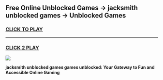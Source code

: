 
## Free Online Unblocked Games → jacksmith unblocked games → Unblocked Games
<h3>
<a href="https://premium.freeplayer.one?title=jacksmith_unblocked_games&ref=21F">CLICK TO PLAY</a></h3>
<hr>

<h3>
<a href="https://premium.freeplayer.one?title=jacksmith_unblocked_games&ref=21F">CLICK 2 PLAY</a>
  
</h3>

<a href="https://premium.freeplayer.one?title=jacksmith_unblocked_games&ref=21F/"><img src="https://clearcache.store/games.png"></a>


**jacksmith unblocked games games unblocked: Your Gateway to Fun and Accessible Online Gaming**
